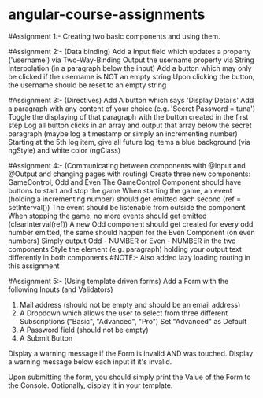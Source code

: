 # angular-course-assignments

#Assignment 1:- Creating two basic components and using them.

#Assignment 2:- (Data binding)
  Add a Input field which updates a property ('username') via Two-Way-Binding
  Output the username property via String Interpolation (in a paragraph below the input)
  Add a button which may only be clicked if the username is NOT an empty string
  Upon clicking the button, the username should be reset to an empty string

#Assignment 3:- (Directives)
  Add A button which says 'Display Details'
  Add a paragraph with any content of your choice (e.g. 'Secret Password = tuna')
  Toggle the displaying of that paragraph with the button created in the first step
  Log all button clicks in an array and output that array below the secret paragraph (maybe log a timestamp or simply an incrementing number)
  Starting at the 5th log item, give all future log items a blue background (via ngStyle) and white color (ngClass)

#Assignment 4:- (Communicating between components with @Input and @Output and changing pages with routing)
  Create three new components: GameControl, Odd and Even
  The GameControl Component should have buttons to start and stop the game
  When starting the game, an event (holding a incrementing number) should get emitted each second (ref = setInterval())
  The event should be listenable from outside the component
  When stopping the game, no more events should get emitted (clearInterval(ref))
  A new Odd component should get created for every odd number emitted, the same should happen for the Even Component (on even numbers)
  Simply output Odd - NUMBER or Even - NUMBER in the two components
  Style the element (e.g. paragraph) holding your output text differently in both components
#NOTE:- Also added lazy loading routing in this assignment

#Assignment 5:- (Using template driven forms)
  Add a Form with the following Inputs (and Validators)
  1) Mail address (should not be empty and should be an email address)
  2) A Dropdown which allows the user to select from three different Subscriptions ("Basic", "Advanced", "Pro")
    Set "Advanced" as Default
  3) A Password field (should not be empty)
  4) A Submit Button

  Display a warning message if the Form is invalid AND was touched. Display a warning message below each input if it's invalid.

  Upon submitting the form, you should simply print the Value of the Form to the Console.
  Optionally, display it in your template.